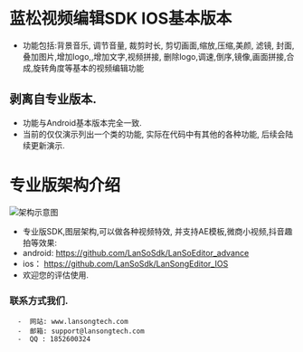 # 蓝松视频编辑SDK IOS基本版本
- 功能包括:背景音乐, 调节音量, 裁剪时长, 剪切画面,缩放,压缩,美颜, 滤镜, 封面,叠加图片,增加logo,,增加文字,视频拼接, 删除logo,调速,倒序,镜像,画面拼接,合成,旋转角度等基本的视频编辑功能
## 剥离自专业版本.
- 功能与Android基本版本完全一致.
- 当前的仅仅演示列出一个类的功能, 实际在代码中有其他的各种功能, 后续会陆续更新演示.



# 专业版架构介绍
![架构示意图](https://github.com/LanSoSdk/LanSoEditor_advance/blob/master/SDK%E6%9E%B6%E6%9E%84%E5%9B%BE%E7%89%87.png)
-  专业版SDK,图层架构,可以做各种视频特效, 并支持AE模板,微商小视频,抖音趣拍等效果: 
-  android: 
  https://github.com/LanSoSdk/LanSoEditor_advance
- ios：
    https://github.com/LanSoSdk/LanSongEditor_IOS
-   欢迎您的评估使用.

### 联系方式我们.
      -  网站: www.lansongtech.com
      -  邮箱: support@lansongtech.com
      -  QQ : 1852600324
               
